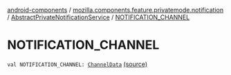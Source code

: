[android-components](../../index.md) / [mozilla.components.feature.privatemode.notification](../index.md) / [AbstractPrivateNotificationService](index.md) / [NOTIFICATION_CHANNEL](./-n-o-t-i-f-i-c-a-t-i-o-n_-c-h-a-n-n-e-l.md)

# NOTIFICATION_CHANNEL

`val NOTIFICATION_CHANNEL: `[`ChannelData`](../../mozilla.components.support.ktx.android.notification/-channel-data/index.md) [(source)](https://github.com/mozilla-mobile/android-components/blob/master/components/feature/privatemode/src/main/java/mozilla/components/feature/privatemode/notification/AbstractPrivateNotificationService.kt#L132)